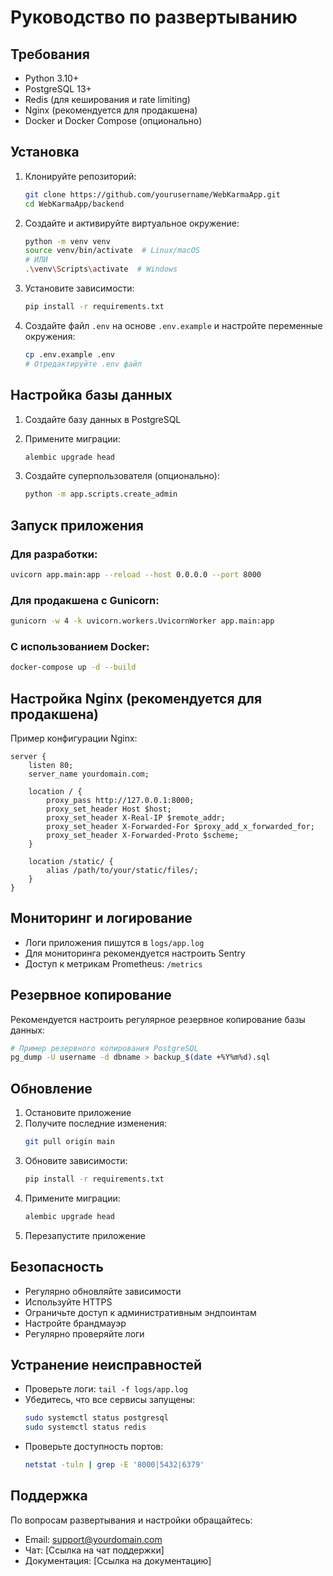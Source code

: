 # Руководство по развертыванию

## Требования

- Python 3.10+
- PostgreSQL 13+
- Redis (для кеширования и rate limiting)
- Nginx (рекомендуется для продакшена)
- Docker и Docker Compose (опционально)

## Установка

1. Клонируйте репозиторий:
   ```bash
   git clone https://github.com/yourusername/WebKarmaApp.git
   cd WebKarmaApp/backend
   ```

2. Создайте и активируйте виртуальное окружение:
   ```bash
   python -m venv venv
   source venv/bin/activate  # Linux/macOS
   # ИЛИ
   .\venv\Scripts\activate  # Windows
   ```

3. Установите зависимости:
   ```bash
   pip install -r requirements.txt
   ```

4. Создайте файл `.env` на основе `.env.example` и настройте переменные окружения:
   ```bash
   cp .env.example .env
   # Отредактируйте .env файл
   ```

## Настройка базы данных

1. Создайте базу данных в PostgreSQL
2. Примените миграции:
   ```bash
   alembic upgrade head
   ```

3. Создайте суперпользователя (опционально):
   ```bash
   python -m app.scripts.create_admin
   ```

## Запуск приложения

### Для разработки:
```bash
uvicorn app.main:app --reload --host 0.0.0.0 --port 8000
```

### Для продакшена с Gunicorn:
```bash
gunicorn -w 4 -k uvicorn.workers.UvicornWorker app.main:app
```

### С использованием Docker:
```bash
docker-compose up -d --build
```

## Настройка Nginx (рекомендуется для продакшена)

Пример конфигурации Nginx:

```nginx
server {
    listen 80;
    server_name yourdomain.com;

    location / {
        proxy_pass http://127.0.0.1:8000;
        proxy_set_header Host $host;
        proxy_set_header X-Real-IP $remote_addr;
        proxy_set_header X-Forwarded-For $proxy_add_x_forwarded_for;
        proxy_set_header X-Forwarded-Proto $scheme;
    }

    location /static/ {
        alias /path/to/your/static/files/;
    }
}
```

## Мониторинг и логирование

- Логи приложения пишутся в `logs/app.log`
- Для мониторинга рекомендуется настроить Sentry
- Доступ к метрикам Prometheus: `/metrics`

## Резервное копирование

Рекомендуется настроить регулярное резервное копирование базы данных:

```bash
# Пример резервного копирования PostgreSQL
pg_dump -U username -d dbname > backup_$(date +%Y%m%d).sql
```

## Обновление

1. Остановите приложение
2. Получите последние изменения:
   ```bash
   git pull origin main
   ```
3. Обновите зависимости:
   ```bash
   pip install -r requirements.txt
   ```
4. Примените миграции:
   ```bash
   alembic upgrade head
   ```
5. Перезапустите приложение

## Безопасность

- Регулярно обновляйте зависимости
- Используйте HTTPS
- Ограничьте доступ к административным эндпоинтам
- Настройте брандмауэр
- Регулярно проверяйте логи

## Устранение неисправностей

- Проверьте логи: `tail -f logs/app.log`
- Убедитесь, что все сервисы запущены:
  ```bash
  sudo systemctl status postgresql
  sudo systemctl status redis
  ```
- Проверьте доступность портов:
  ```bash
  netstat -tuln | grep -E '8000|5432|6379'
  ```

## Поддержка

По вопросам развертывания и настройки обращайтесь:
- Email: support@yourdomain.com
- Чат: [Ссылка на чат поддержки]
- Документация: [Ссылка на документацию]
